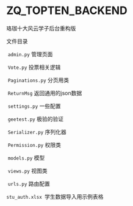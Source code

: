 # ZQ_TOPTEN_BACKEND

珞珈十大风云学子后台重构版



文件目录

​	``admin.py`` 管理页面

​	``Vote.py`` 投票相关逻辑

​	``Paginations.py`` 分页用类

​	``ReturnMsg`` 返回通用的json数据

​	``settings.py`` 一些配置

​	``geetest.py`` 极验的验证

​	``Serializer.py`` 序列化器

​	``Permission.py`` 权限类

​	``models.py`` 模型

​	``views.py`` 视图类

​	``urls.py`` 路由配置

``stu_auth.xlsx ``学生数据导入用示例表格